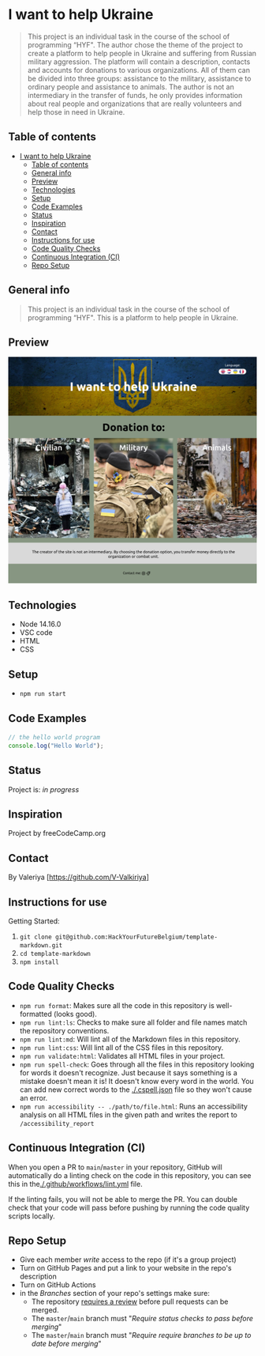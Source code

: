 # I want to help Ukraine

> This project is an individual task in the course of the school of programming
> “HYF". The author chose the theme of the project to create a platform to help
> people in Ukraine and suffering from Russian military aggression. The platform
> will contain a description, contacts and accounts for donations to various
> organizations. All of them can be divided into three groups: assistance to the
> military, assistance to ordinary people and assistance to animals. The author
> is not an intermediary in the transfer of funds, he only provides information
> about real people and organizations that are really volunteers and help those
> in need in Ukraine.

## Table of contents

- [I want to help Ukraine](#i-want-to-help-ukraine)
  - [Table of contents](#table-of-contents)
  - [General info](#general-info)
  - [Preview](#preview)
  - [Technologies](#technologies)
  - [Setup](#setup)
  - [Code Examples](#code-examples)
  - [Status](#status)
  - [Inspiration](#inspiration)
  - [Contact](#contact)
  - [Instructions for use](#instructions-for-use)
  - [Code Quality Checks](#code-quality-checks)
  - [Continuous Integration (CI)](#continuous-integration-ci)
  - [Repo Setup](#repo-setup)

## General info

> This project is an individual task in the course of the school of programming
> “HYF". This is a platform to help people in Ukraine.

## Preview

![Example screenshot](./public/images/Preview.png)

## Technologies

- Node 14.16.0
- VSC code
- HTML
- CSS

## Setup

- `npm run start`

## Code Examples

```js
// the hello world program
console.log("Hello World");
```

## Status

Project is: _in progress_

## Inspiration

Project by freeCodeCamp.org

## Contact

By Valeriya [https://github.com/V-Valkiriya]

## Instructions for use

Getting Started:

<!-- a guide to using this repository -->

1. `git clone git@github.com:HackYourFutureBelgium/template-markdown.git`
2. `cd template-markdown`
3. `npm install`

## Code Quality Checks

- `npm run format`: Makes sure all the code in this repository is well-formatted
  (looks good).
- `npm run lint:ls`: Checks to make sure all folder and file names match the
  repository conventions.
- `npm run lint:md`: Will lint all of the Markdown files in this repository.
- `npm run lint:css`: Will lint all of the CSS files in this repository.
- `npm run validate:html`: Validates all HTML files in your project.
- `npm run spell-check`: Goes through all the files in this repository looking
  for words it doesn't recognize. Just because it says something is a mistake
  doesn't mean it is! It doesn't know every word in the world. You can add new
  correct words to the [./.cspell.json](./.cspell.json) file so they won't cause
  an error.
- `npm run accessibility -- ./path/to/file.html`: Runs an accessibility analysis
  on all HTML files in the given path and writes the report to
  `/accessibility_report`

## Continuous Integration (CI)

When you open a PR to `main`/`master` in your repository, GitHub will
automatically do a linting check on the code in this repository, you can see
this in the[./.github/workflows/lint.yml](./.github/workflows/lint.yml) file.

If the linting fails, you will not be able to merge the PR. You can double check
that your code will pass before pushing by running the code quality scripts
locally.

## Repo Setup

- Give each member _write_ access to the repo (if it's a group project)
- Turn on GitHub Pages and put a link to your website in the repo's description
- Turn on GitHub Actions
- in the _Branches_ section of your repo's settings make sure:
  - The repository
    [requires a review](https://github.blog/2018-03-23-require-multiple-reviewers/)
    before pull requests can be merged.
  - The `master`/`main` branch must "_Require status checks to pass before
    merging_"
  - The `master`/`main` branch must "_Require require branches to be up to date
    before merging_"

</details>
